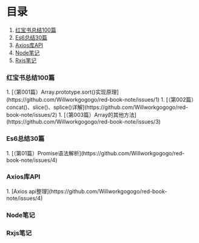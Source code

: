 # 目录
1. [红宝书总结100篇](#1)
1. [Es6总结30篇](#2)
1. [Axios库API](#3)
1. [Node笔记](#4)
1. [Rxjs笔记](#5)

<h3 id="1">红宝书总结100篇</h3>
1. [（第001篇）Array.prototype.sort()实现原理](https://github.com/Willworkgogogo/red-book-note/issues/1)
1. [（第002篇）concat()、slice()、splice()详解](https://github.com/Willworkgogogo/red-book-note/issues/2)
1. [（第003篇）Array的其他方法](https://github.com/Willworkgogogo/red-book-note/issues/3)





<h3 id="2">Es6总结30篇</h3>
1. [（第01篇）Promise语法解析](https://github.com/Willworkgogogo/red-book-note/issues/4)




 
<h3 id="3">Axios库API</h3>
1. [Axios api整理](https://github.com/Willworkgogogo/red-book-note/issues/4)




<h3 id="4">Node笔记</h3>



<h3 id="5">Rxjs笔记</h3>
